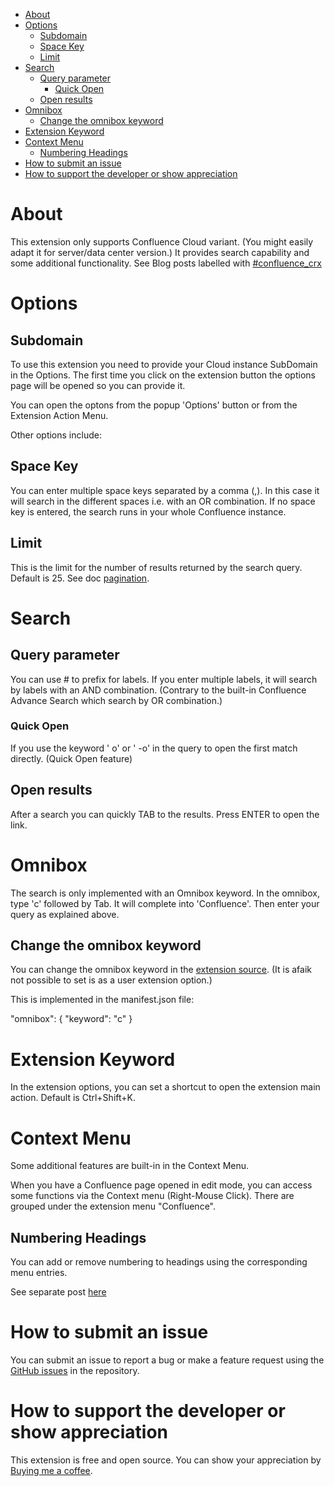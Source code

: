 
- [About](#about)
- [Options](#options)
  - [Subdomain](#subdomain)
  - [Space Key](#space-key)
  - [Limit](#limit)
- [Search](#search)
  - [Query parameter](#query-parameter)
    - [Quick Open](#quick-open)
  - [Open results](#open-results)
- [Omnibox](#omnibox)
  - [Change the omnibox keyword](#change-the-omnibox-keyword)
- [Extension Keyword](#extension-keyword)
- [Context Menu](#context-menu)
  - [Numbering Headings](#numbering-headings)
- [How to submit an issue](#how-to-submit-an-issue)
- [How to support the developer or show appreciation](#how-to-support-the-developer-or-show-appreciation)


# About
This extension only supports Confluence Cloud variant. (You might easily adapt it for server/data center version.) 
It provides search capability and some additional functionality.
See Blog posts labelled with [#confluence_crx](https://tdalon.blogspot.com/search/label/confluence_crx)

# Options

## Subdomain

To use this extension you need to provide your Cloud instance SubDomain in the Options.
The first time you click on the extension button the options page will be opened so you can provide it.

You can open the optons from the popup 'Options' button or from the Extension Action Menu.

Other options include:

## Space Key

You can enter multiple space keys separated by a comma (,). In this case it will search in the different spaces i.e. with an OR combination.
If no space key is entered, the search runs in your whole Confluence instance.


## Limit
This is the limit for the number of results returned by the search query. Default is 25. See doc [pagination](https://developer.atlassian.com/server/confluence/pagination-in-the-rest-api/).


# Search 

## Query parameter

You can use # to prefix for labels.
If you enter multiple labels, it will search by labels with an AND combination. (Contrary to the built-in Confluence Advance Search which search by OR combination.)

### Quick Open

If you use the keyword ' o' or ' -o' in the query to open the first match directly. (Quick Open feature) 

## Open results

After a search you can quickly TAB to the results. Press ENTER to open the link.

# Omnibox

The search is only implemented with an Omnibox keyword.
In the omnibox, type 'c' followed by Tab. It will complete into 'Confluence'. Then enter your query as explained above.

## Change the omnibox keyword

You can change the omnibox keyword in the [extension source](https://tdalon.blogspot.com/2020/10/chrome-extension-view-source.html).
(It is afaik not possible to set is as a user extension option.)

This is implemented in the manifest.json file:

"omnibox": {
      "keyword": "c"
   }

# Extension Keyword

In the extension options, you can set a shortcut to open the extension main action. Default is Ctrl+Shift+K.

# Context Menu

Some additional features are built-in in the Context Menu.

When you have a Confluence page opened in edit mode, you can access some functions via the Context menu (Right-Mouse Click). There are grouped under the extension menu "Confluence".

## Numbering Headings

You can add or remove numbering to headings using the corresponding menu entries.

See separate post [here](https://tdalon.blogspot.com/2024/03/crx-confluence-numbered-headings.html)


# How to submit an issue

You can submit an issue to report a bug or make a feature request using the [GitHub issues](https://github.com/tdalon/confluence_crx/issues) in the repository.

# How to support the developer or show appreciation

This extension is free and open source.
You can show your appreciation by [Buying me a coffee](https://www.buymeacoffee.com/tdalon).
